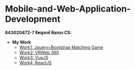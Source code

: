 # Mobile-and-Web-Application-Development

**643020472-7 ชิษณุพงศ์ พิณทอง CS:**
  
  - **My Work**
    - [Work1: Jquery+Bootstrap Matching Game](https://chisanupong45.github.io/Mobile-and-Web-Application-Development/work1/)
    - [Work2: VRWeb 360 ](https://chisanupong45.github.io/Mobile-and-Web-Application-Development/work2/)
    - [Work3: VueJS ](https://chisanupong45.github.io/Mobile-and-Web-Application-Development/work3/)
    - [Work4: ReactJS ](https://chisanupong45.github.io/Mobile-and-Web-Application-Development/work4/)
